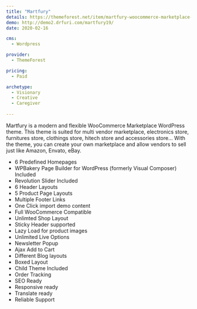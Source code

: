 ```yaml
---
title: "Martfury"
details: https://themeforest.net/item/martfury-woocommerce-marketplace-wordpress-theme/21273233
demo: http://demo2.drfuri.com/martfury19/
date: 2020-02-16

cms: 
  - Wordpress

provider: 
  - ThemeForest

pricing:
  - Paid

archetype:
  - Visionary
  - Creative
  - Caregiver
  
---
```


Martfury is a modern and flexible WooCommerce Marketplace WordPress theme. This theme is suited for multi vendor marketplace, electronics store, furnitures store, clothings store, hitech store and accessories store… With the theme, you can create your own marketplace and allow vendors to sell just like Amazon, Envato, eBay.

- 6 Predefined Homepages
- WPBakery Page Builder for WordPress (formerly Visual Composer) Included
- Revolution Slider Included
- 6 Header Layouts
- 5 Product Page Layouts
- Multiple Footer Links
- One Click import demo content
- Full WooCommerce Compatible
- Unlimted Shop Layout
- Sticky Header supported
- Lazy Load for product images
- Unlimited Live Options
- Newsletter Popup
- Ajax Add to Cart
- Different Blog layouts
- Boxed Layout
- Child Theme Included
- Order Tracking
- SEO Ready
- Responsive ready
- Translate ready
- Reliable Support